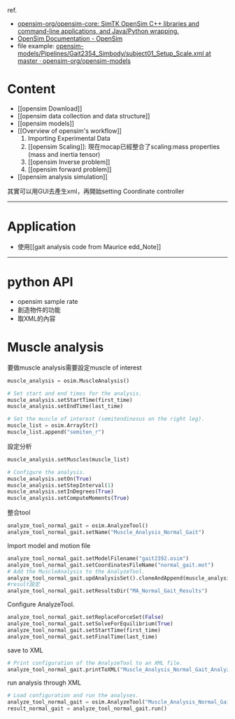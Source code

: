 ref.
- [opensim-org/opensim-core: SimTK OpenSim C++ libraries and command-line applications, and Java/Python wrapping.](https://github.com/opensim-org/opensim-core?tab=readme-ov-file)
- [OpenSim Documentation - OpenSim](https://opensimconfluence.atlassian.net/wiki/spaces/OpenSim/overview)
- file example: [opensim-models/Pipelines/Gait2354_Simbody/subject01_Setup_Scale.xml at master · opensim-org/opensim-models](https://github.com/opensim-org/opensim-models/blob/master/Pipelines/Gait2354_Simbody/subject01_Setup_Scale.xml)

# Content
- [[opensim Download]]
- [[opensim data collection and data structure]]
- [[opensim models]]
- [[Overview of opensim's workflow]]
	1. Importing Experimental Data
	2. [[opensim Scaling]]: 現在mocap已經整合了scaling:mass properties (mass and inertia tensor)
	3. [[opensim Inverse problem]]
	4. [[opensim forward problem]]
- [[opensim analysis simulation]]

其實可以用GUI去產生xml，再開始setting
Coordinate controller

---
# Application
- 使用[[gait analysis code from Maurice edd_Note]]

---
# python API
- opensim sample rate
- 創造物件的功能
- 取XML的內容

# Muscle analysis
要做muscle analysis需要設定muscle of interest
```python
muscle_analysis = osim.MuscleAnalysis()

# Set start and end times for the analysis.
muscle_analysis.setStartTime(first_time)
muscle_analysis.setEndTime(last_time)

# Set the muscle of interest (semitendinosus on the right leg).
muscle_list = osim.ArrayStr()
muscle_list.append("semiten_r")
```

設定分析
```python
muscle_analysis.setMuscles(muscle_list)

# Configure the analysis.
muscle_analysis.setOn(True)
muscle_analysis.setStepInterval(1)
muscle_analysis.setInDegrees(True)
muscle_analysis.setComputeMoments(True)
```

整合tool
```python
analyze_tool_normal_gait = osim.AnalyzeTool()
analyze_tool_normal_gait.setName("Muscle_Analysis_Normal_Gait")
```

Import model and motion file
```python
analyze_tool_normal_gait.setModelFilename("gait2392.osim")
analyze_tool_normal_gait.setCoordinatesFileName("normal_gait.mot")
# Add the MuscleAnalysis to the AnalyzeTool.
analyze_tool_normal_gait.updAnalysisSet().cloneAndAppend(muscle_analysis)
#result設定
analyze_tool_normal_gait.setResultsDir("MA_Normal_Gait_Results")
```

Configure AnalyzeTool.
```python
analyze_tool_normal_gait.setReplaceForceSet(False)
analyze_tool_normal_gait.setSolveForEquilibrium(True)
analyze_tool_normal_gait.setStartTime(first_time)
analyze_tool_normal_gait.setFinalTime(last_time)
```

save to XML
```python
# Print configuration of the AnalyzeTool to an XML file.
analyze_tool_normal_gait.printToXML("Muscle_Analysis_Normal_Gait_AnalyzeTool_setup.xml")
```

run analysis through XML
```python
# Load configuration and run the analyses. 
analyze_tool_normal_gait = osim.AnalyzeTool("Muscle_Analysis_Normal_Gait_AnalyzeTool_setup.xml", True)
result_normal_gait = analyze_tool_normal_gait.run()
```


